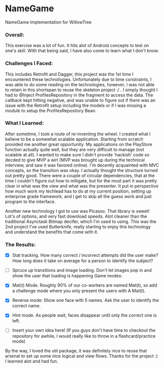 # NameGame
NameGame Implementation for WillowTree

### Overall:
This exercise was a lot of fun. It hits alot of Android concepts to test on one's skill. With that being said, I have also come to learn what I don't know. 

### Challenges I Faced:
This includes Retrofit and Dagger, this project was the 1st time I encountered these technologies. Unfortunately due to time constraints, I was able to do some reading on the technologies, however, I was not able to retain in this shortspan to reuse the skeleton project :/ . I simply thought I had to @Inject ProfilesRepository in the fragment to access the data. The callback kept hitting negative, and was unable to figure out if there was an issue with the Retrofit setup including the models or if I was missing a module to setup the ProfilesRepository Bean.

### What I Learned:
After sometime, I took a route of re-inventing the wheel. I created what I believe to be a somewhat scalable application. Starting from scratch provided me another great opportunity. My applications on the PlayStore function actually quite well, but they are very difficult to manage (not scalable at all). I wanted to make sure I didn't provide 'hackish' code so decded to give MVP a wirl (MVP was brought up during the technical interview, and saw it was favored online). I'm decently acquainted with MVC concepts, so the transition was okay. I actually thought the structure turned out pretty good. There were a couple of circular dependencies, that at the time I couldn't figure out how to mitigate, but for the most part it was pretty clear in what was the view and what was the presenter. It put in perspective how much work my techlead has to do at my current position, setting up enterprise grade framework, and I get to skip all the guess work and just program to the interface.

Another new technology I got to use was Picasso. That library is sweet! Lot's of options, and very fast download speeds. Alot cleaner than the traditional Asynctask Bitmap decifer, which I'm used to using. This was the 2nd project I've used Butterknife, really starting to enjoy this technology and understand the benefits that come with it. 

### The Results:
- [x] Stat tracking. How many correct / incorrect attempts did the user make? How long does it take on average for a person to identify the subject?
- [ ] Spruce up transitions and image loading. Don't let images pop in and show the user that loading is happening
Game modes:
- [x] Mat(t) Mode. Roughly 90% of our co-workers are named Mat(t), so add a challenge mode where you only present the users with A Mat(t).
- [x] Reverse mode: Show one face with 5 names. Ask the user to identify the correct name.
- [x] Hint mode. As people wait, faces disappear until only the correct one is left.
- [ ] Insert your own idea here! (If you guys don't have time to checkout the repository for awhile, I would really like to throw in a flashcard/practice mode)



By the way, I loved the util package, it was definitely nice to reuse that arsenal to set up some nice logical and view flows.
Thanks for the project :) I learned alot and had fun.
